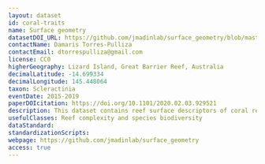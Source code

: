 ```yaml
---
layout: dataset
id: coral-traits
name: Surface geometry
datasetDOI_URL: https://github.com/jmadinlab/surface_geometry/blob/master/output/master_20200709.csv
contactName: Damaris Torres-Pulliza
contactEmail: dtorrespulliza@gmail.com
license: CC0
higherGeography: Lizard Island, Great Barrier Reef, Australia
decimalLatitude: -14.699334
decimalLongitude: 145.448064
taxon: Scleractinia
eventDate: 2015-2019
paperDOIcitation: https://doi.org/10.1101/2020.02.03.929521
description: This dataset contains reef surface descriptors of coral reef (rugosity, fractal dimension and height range) for >500 reef patches at Lizard Island and corresponding species abundance and riches data for a subset of patches.
usefulClasses: Reef complexity and species biodiversity
dataStandard:
standardizationScripts:
webpage: https://github.com/jmadinlab/surface_geometry
access: true
---
```

